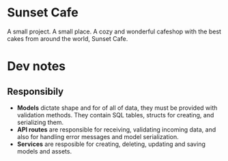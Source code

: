 # Sunset Cafe
A small project.
A small place.
A cozy and wonderful cafeshop with the best cakes from around the world,
Sunset Cafe.

# Dev notes
## Responsibily
- __Models__ dictate shape and for of all of data, they must be provided with validation methods. They contain SQL tables, structs for creating, and serializing them.
- __API routes__ are responsible for receiving, validating incoming data, and also for handling error messages and model serialization.
- __Services__ are resposible for creating, deleting, updating and saving models and assets.
